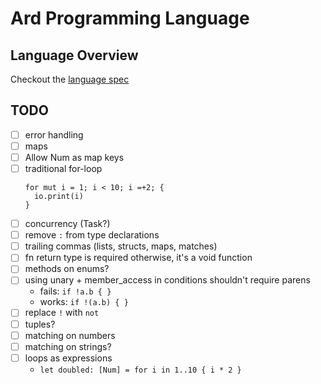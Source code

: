 # Ard Programming Language

## Language Overview

Checkout the [language spec](./language-spec.md)

## TODO

- [ ] error handling
- [ ] maps
- [ ] Allow Num as map keys
- [ ] traditional for-loop
  ```ard
  for mut i = 1; i < 10; i =+2; {
    io.print(i)
  }
  ```
- [ ] concurrency (Task?)
- [ ] remove `:` from type declarations
- [ ] trailing commas (lists, structs, maps, matches)
- [ ] fn return type is required otherwise, it's a void function
- [ ] methods on enums?
- [ ] using unary + member_access in conditions shouldn't require parens
  - fails: `if !a.b { }`
  - works: `if !(a.b) { }`
- [ ] replace `!` with `not`
- [ ] tuples?
- [ ] matching on numbers
- [ ] matching on strings?
- [ ] loops as expressions
  - `let doubled: [Num] = for i in 1..10 { i * 2 }`
